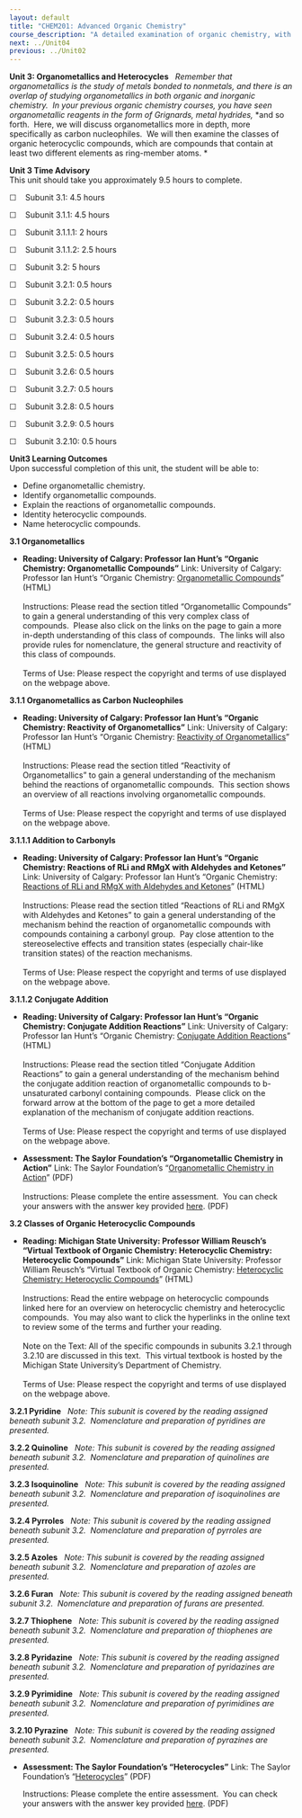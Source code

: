 ```yaml
---
layout: default
title: "CHEM201: Advanced Organic Chemistry"
course_description: "A detailed examination of organic chemistry, with particular emphasis on ylides, benzynes, free radicals, stereochemistry, reaction mechanisms and kinetics, organometallics, and heterocyclic compounds."
next: ../Unit04
previous: ../Unit02
---
```

**Unit 3: Organometallics and Heterocycles** <span id="3"></span> 
*Remember that organometallics is the study of metals bonded to
nonmetals, and there is an overlap of studying organometallics in both
organic and inorganic chemistry.  In* *your previous organic chemistry*
*courses, you have seen organometallic reagents in the form of
Grignards, metal hydrides,* *and so forth.  Here, we will discuss
organometallics more in depth, more specifically as carbon
nucleophiles.  We will then examine the classes of organic heterocyclic
compounds, which are compounds that contain at least two different
elements as ring-member atoms. *

**Unit 3 Time Advisory**  
This unit should take you approximately 9.5 hours to complete.  
  
 ☐    Subunit 3.1: 4.5 hours
  
 ☐    Subunit 3.1.1: 4.5 hours

☐    Subunit 3.1.1.1: 2 hours  
  
 ☐    Subunit 3.1.1.2: 2.5 hours

☐    Subunit 3.2: 5 hours
  
 ☐    Subunit 3.2.1: 0.5 hours  
  
 ☐    Subunit 3.2.2: 0.5 hours  
  
 ☐    Subunit 3.2.3: 0.5 hours  
  
 ☐    Subunit 3.2.4: 0.5 hours  
  
 ☐    Subunit 3.2.5: 0.5 hours  
  
 ☐    Subunit 3.2.6: 0.5 hours  
  
 ☐    Subunit 3.2.7: 0.5 hours  
  
 ☐    Subunit 3.2.8: 0.5 hours  
  
 ☐    Subunit 3.2.9: 0.5 hours  
  
 ☐    Subunit 3.2.10: 0.5 hours

**Unit3 Learning Outcomes**  
Upon successful completion of this unit, the student will be able to:  
  
-   Define organometallic chemistry.
-   Identify organometallic compounds.
-   Explain the reactions of organometallic compounds.
-   Identity heterocyclic compounds.
-   Name heterocyclic compounds.

**3.1 Organometallics** <span id="3.1"></span> 
-   **Reading: University of Calgary: Professor Ian Hunt’s “Organic
    Chemistry: Organometallic Compounds”**
    Link: University of Calgary: Professor Ian Hunt’s “Organic
    Chemistry: [Organometallic
    Compounds](http://www.chem.ucalgary.ca/courses/350/Carey5th/Ch14/ch14-0.html)”
    (HTML)  
        
     Instructions: Please read the section titled “Organometallic
    Compounds” to gain a general understanding of this very complex
    class of compounds.  Please also click on the links on the page to
    gain a more in-depth understanding of this class of compounds.  The
    links will also provide rules for nomenclature, the general
    structure and reactivity of this class of compounds.  
        
     Terms of Use: Please respect the copyright and terms of use
    displayed on the webpage above.

**3.1.1 Organometallics as Carbon Nucleophiles** <span
id="3.1.1"></span> 
-   **Reading: University of Calgary: Professor Ian Hunt’s “Organic
    Chemistry: Reactivity of Organometallics”**
    Link: University of Calgary: Professor Ian Hunt’s “Organic
    Chemistry: [Reactivity of
    Organometallics](http://www.chem.ucalgary.ca/courses/351/Carey5th/Ch14/ch14-3.html)”
    (HTML)  
        
     Instructions: Please read the section titled “Reactivity of
    Organometallics” to gain a general understanding of the mechanism
    behind the reactions of organometallic compounds.  This section
    shows an overview of all reactions involving organometallic
    compounds.  
        
     Terms of Use: Please respect the copyright and terms of use
    displayed on the webpage above.

**3.1.1.1 Addition to Carbonyls** <span id="3.1.1.1"></span> 
-   **Reading: University of Calgary: Professor Ian Hunt’s “Organic
    Chemistry: Reactions of RLi and RMgX with Aldehydes and Ketones”**
    Link: University of Calgary: Professor Ian Hunt’s “Organic
    Chemistry: [Reactions of RLi and RMgX with Aldehydes and
    Ketones](http://www.chem.ucalgary.ca/courses/350/Carey5th/Ch17/ch17-3-2-2.html)”
    (HTML)  
        
     Instructions: Please read the section titled “Reactions of RLi and
    RMgX with Aldehydes and Ketones” to gain a general understanding of
    the mechanism behind the reaction of organometallic compounds with
    compounds containing a carbonyl group.  Pay close attention to the
    stereoselective effects and transition states (especially chair-like
    transition states) of the reaction mechanisms.             
        
     Terms of Use: Please respect the copyright and terms of use
    displayed on the webpage above.

**3.1.1.2 Conjugate Addition** <span id="3.1.1.2"></span> 
-   **Reading: University of Calgary: Professor Ian Hunt’s “Organic
    Chemistry: Conjugate Addition Reactions”**
    Link: University of Calgary: Professor Ian Hunt’s “Organic
    Chemistry: [Conjugate Addition
    Reactions](http://www.chem.ucalgary.ca/courses/350/Carey5th/Ch18/ch18-4-1.html)”
    (HTML)  
        
     Instructions: Please read the section titled “Conjugate Addition
    Reactions” to gain a general understanding of the mechanism behind
    the conjugate addition reaction of organometallic compounds to
    b-unsaturated carbonyl containing compounds.  Please click on the
    forward arrow at the bottom of the page to get a more detailed
    explanation of the mechanism of conjugate addition reactions.  
        
     Terms of Use: Please respect the copyright and terms of use
    displayed on the webpage above.

-   **Assessment: The Saylor Foundation’s “Organometallic Chemistry in
    Action”**
    Link: The Saylor Foundation’s “[Organometallic Chemistry in
    Action](https://resources.saylor.org/wwwresources/archived/site/wp-content/uploads/2012/02/CHEM201-3.1-Organometallic-Chemistry-in-Action-FINAL.doc.pdf)”
    (PDF)  
        
     Instructions: Please complete the entire assessment.  You can check
    your answers with the answer key provided
    [here](https://resources.saylor.org/wwwresources/archived/site/wp-content/uploads/2012/02/CHEM201-3.2-Heterocycles-Answer-Key-FINAL.doc.pdf). (PDF)

**3.2 Classes of Organic Heterocyclic Compounds** <span
id="3.2"></span> 
-   **Reading: Michigan State University: Professor William Reusch’s
    “Virtual Textbook of Organic Chemistry: Heterocyclic Chemistry:
    Heterocyclic Compounds”**
    Link: Michigan State University: Professor William Reusch’s “Virtual
    Textbook of Organic Chemistry: [Heterocyclic Chemistry: Heterocyclic
    Compounds](http://www2.chemistry.msu.edu/faculty/reusch/VirtTxtJml/heterocy.htm#top1)”
    (HTML)  
        
     Instructions: Read the entire webpage on heterocyclic compounds
    linked here for an overview on heterocyclic chemistry and
    heterocyclic compounds.  You may also want to click the hyperlinks
    in the online text to review some of the terms and further your
    reading.  
        
     Note on the Text: All of the specific compounds in subunits 3.2.1
    through 3.2.10 are discussed in this text.  This virtual textbook is
    hosted by the Michigan State University’s Department of Chemistry.  
        
     Terms of Use: Please respect the copyright and terms of use
    displayed on the webpage above.

**3.2.1 Pyridine** <span id="3.2.1"></span> 
*Note: This subunit is covered by the reading assigned beneath subunit*
*3.2.  Nomenclature and preparation of pyridines are presented.*

**3.2.2 Quinoline** <span id="3.2.2"></span> 
*Note: This subunit is covered by the reading assigned beneath subunit*
*3.2.  Nomenclature and preparation of quinolines are presented.*

**3.2.3 Isoquinoline** <span id="3.2.3"></span> 
*Note: This subunit is covered by the reading assigned beneath subunit*
*3.2.  Nomenclature and preparation of isoquinolines are presented.*

**3.2.4 Pyrroles** <span id="3.2.4"></span> 
*Note: This subunit is covered by the reading assigned beneath subunit*
*3.2.  Nomenclature and preparation of pyrroles are presented.*

**3.2.5 Azoles** <span id="3.2.5"></span> 
*Note: This subunit is covered by the reading assigned beneath subunit*
*3.2.  Nomenclature and preparation of azoles are presented.*

**3.2.6 Furan** <span id="3.2.6"></span> 
*Note: This subunit is covered by the reading assigned beneath subunit*
*3.2.  Nomenclature and preparation of furans are presented.*

**3.2.7 Thiophene** <span id="3.2.7"></span> 
*Note: This subunit is covered by the reading assigned beneath subunit*
*3.2.  Nomenclature and preparation of thiophenes are presented.*

**3.2.8 Pyridazine** <span id="3.2.8"></span> 
*Note: This subunit is covered by the reading assigned beneath subunit*
*3.2.  Nomenclature and preparation of pyridazines are presented.*

**3.2.9 Pyrimidine** <span id="3.2.9"></span> 
*Note: This subunit is covered by the reading assigned beneath subunit*
*3.2.  Nomenclature and preparation of pyrimidines are presented.*

**3.2.10 Pyrazine** <span id="3.2.10"></span> 
*Note: This subunit is covered by the reading assigned beneath subunit*
*3.2.  Nomenclature and preparation of pyrazines are presented.*

-   **Assessment: The Saylor Foundation’s “Heterocycles”**
    Link: The Saylor Foundation’s
    “[Heterocycles](https://resources.saylor.org/wwwresources/archived/site/wp-content/uploads/2012/02/CHEM201-3.2-Heterocycles-FINAL.pdf)”
    (PDF)  
      
     Instructions: Please complete the entire assessment.  You can check
    your answers with the answer key provided
    [here](https://resources.saylor.org/wwwresources/archived/site/wp-content/uploads/2012/02/CHEM201-3.2-Heterocycles-Answer-Key-FINAL.doc.pdf). (PDF)


